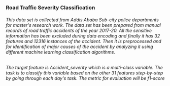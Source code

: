 ### Road Traffic Severity Classification
###### This data set is collected from Addis Ababa Sub-city police departments for master's research work. The data set has been prepared from manual records of road traffic accidents of the year 2017-20. All the sensitive information has been excluded during data encoding and finally it has 32 features and 12316 instances of the accident. Then it is preprocessed and for identification of major causes of the accident by analyzing it using different machine learning classification algorithms. 
###### The target feature is Accident_severity which is a multi-class variable. The task is to classify this variable based on the other 31 features step-by-step by going through each day's task. The metric for evaluation will be f1-score



